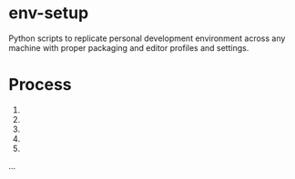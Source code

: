 # env-setup

Python scripts to replicate personal development environment across any machine with proper packaging and editor profiles and settings.

# Process
1.
2.
3.
4.
5.
...
